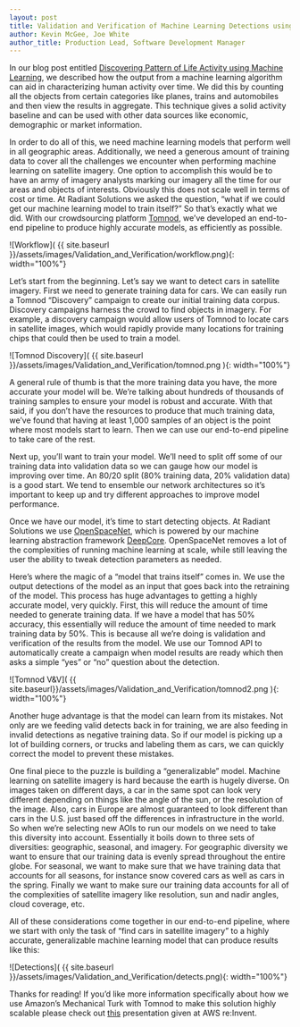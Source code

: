 ```yaml
---
layout: post
title: Validation and Verification of Machine Learning Detections using Tomnod
author: Kevin McGee, Joe White
author_title: Production Lead, Software Development Manager
---
```


In our blog post entitled [Discovering Pattern of Life Activity using Machine Learning](http://radiantsolutions.com/blog/discovering-pattern-of-life-activity-using-machine-learning), we described how the output from a machine learning algorithm can aid in characterizing human activity over time. We did this by counting all the objects from certain categories like planes, trains and automobiles and then view the results in aggregate. This technique gives a solid activity baseline and can be used with other data sources like economic, demographic or market information.

In order to do all of this, we need machine learning models that perform well in all geographic areas.  Additionally,  we need a generous amount of training data to cover all the challenges we encounter when performing machine learning on satellite imagery. One option to accomplish this would be to have an army of imagery analysts marking our imagery all the time for our areas and objects of interests. Obviously this does not scale well in terms of cost or time. At Radiant Solutions we asked the question, “what if we could get our machine learning model to train itself?” So that’s exactly what we did. With our crowdsourcing platform [Tomnod](https://www.tomnod.com), we’ve developed an end-to-end pipeline to produce highly accurate models, as efficiently as possible.

![Workflow]( {{ site.baseurl }}/assets/images/Validation_and_Verification/workflow.png){: width="100%"}

Let’s start from the beginning. Let’s say we want to detect cars in satellite imagery. First we need to generate training data for cars. We can easily run a Tomnod “Discovery” campaign to create our initial training data corpus.  Discovery campaigns harness the crowd to find objects in imagery.  For example, a discovery campaign would allow users of Tomnod to locate cars in satellite images, which would rapidly provide many locations for training chips that could then be used to train a model.

![Tomnod Discovery]( {{ site.baseurl }}/assets/images/Validation_and_Verification/tomnod.png ){: width="100%"}

A general rule of thumb is that the more training data you have, the more accurate your model will be. We’re talking about hundreds of thousands of training samples to ensure your model is robust and accurate. With that said, if you don’t have the resources to produce that much training data, we’ve found that having at least 1,000 samples of an object is the point where most models start to learn. Then we can use our end-to-end pipeline to take care of the rest.

Next up, you’ll want to train your model. We’ll need to split off some of our training data into validation data so we can gauge how our model is improving over time. An 80/20 split (80% training data, 20% validation data) is a good start. We tend to ensemble our network architectures so it’s important to keep up and try different approaches to improve model performance.

Once we have our model, it’s time to start detecting objects. At Radiant Solutions we use [OpenSpaceNet](https://github.com/DigitalGlobe/GGD-OpenSpaceNet), which is powered by our machine learning abstraction framework [DeepCore](http://deepcore.io). OpenSpaceNet removes a lot of the complexities of running machine learning at scale, while still leaving the user the ability to tweak detection parameters as needed.

Here’s where the magic of a “model that trains itself” comes in. We use the output detections of the model as an input that goes back into the retraining of the model. This process has huge advantages to getting a highly accurate model, very quickly. First, this will reduce the amount of time needed to generate training data. If we have a model that has 50% accuracy, this essentially will reduce the amount of time needed to mark training data by 50%. This is because all we’re doing is validation and verification of the results from the model. We use our Tomnod API to automatically create a campaign when model results are ready which then asks a simple “yes” or “no” question about the detection.

![Tomnod V&V]( {{ site.baseurl}}/assets/images/Validation_and_Verification/tomnod2.png ){: width="100%"}

Another huge advantage is that the model can learn from its mistakes. Not only are we feeding valid detects back in for training, we are also feeding in invalid detections as negative training data. So if our model is picking up a lot of building corners, or trucks and labeling them as cars, we can quickly correct the model to prevent these mistakes.

One final piece to the puzzle is building a “generalizable” model. Machine learning on satellite imagery is hard because the earth is hugely diverse. On images taken on different days, a car in the same spot can look very different depending on things like the angle of the sun, or the resolution of the image. Also, cars in Europe are almost guaranteed to look different than cars in the U.S. just based off the differences in infrastructure in the world. So when we’re selecting new AOIs to run our models on we need to take this diversity into account. Essentially it boils down to three sets of diversities: geographic, seasonal, and imagery. For geographic diversity we want to ensure that our training data is evenly spread throughout the entire globe. For seasonal, we want to make sure that we have training data that accounts for all seasons, for instance snow covered cars as well as cars in the spring. Finally we want to make sure our training data accounts for all of the complexities of satellite imagery like resolution, sun and nadir angles, cloud coverage, etc.

All of these considerations come together in our end-to-end pipeline, where we start with only the task of “find cars in satellite imagery” to a highly accurate, generalizable machine learning model that can produce results like this:

![Detections]( {{ site.baseurl }}/assets/images/Validation_and_Verification/detects.png){: width="100%"}

Thanks for reading! If you’d like more information specifically about how we use Amazon’s Mechanical Turk with Tomnod to make this solution highly scalable please check out [this](https://youtu.be/prpDfnguAY8) presentation given at AWS re:Invent.